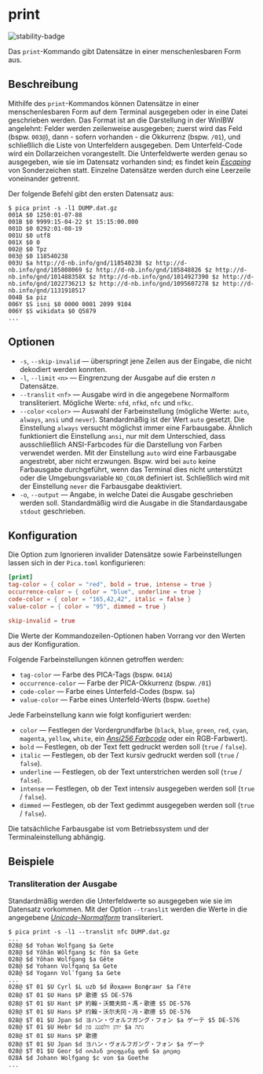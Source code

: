 # print

![stability-badge](https://img.shields.io/badge/stability-stable-green?style=flat-square)

Das `print`-Kommando gibt Datensätze in einer menschenlesbaren Form aus.


## Beschreibung

Mithilfe des `print`-Kommandos können Datensätze in einer
menschenlesbaren Form auf dem Terminal ausgegeben oder in eine Datei
geschrieben werden. Das Format ist an die Darstellung in der WinIBW
angelehnt: Felder werden zeilenweise ausgegeben; zuerst wird das Feld
(bspw. `003@`), dann - sofern vorhanden - die Okkurrenz (bspw. `/01`),
und schließlich die Liste von Unterfeldern ausgegeben. Dem
Unterfeld-Code wird ein Dollarzeichen vorangestellt. Die Unterfeldwerte
werden genau so ausgegeben, wie sie im Datensatz vorhanden sind; es
findet kein [_Escaping_] von Sonderzeichen statt. Einzelne Datensätze
werden durch eine Leerzeile voneinander getrennt.

Der folgende Befehl gibt den ersten Datensatz aus:

```console
$ pica print -s -l1 DUMP.dat.gz
001A $0 1250:01-07-88
001B $0 9999:15-04-22 $t 15:15:00.000
001D $0 0292:01-08-19
001U $0 utf8
001X $0 0
002@ $0 Tpz
003@ $0 118540238
003U $a http://d-nb.info/gnd/118540238 $z http://d-nb.info/gnd/185808069 $z http://d-nb.info/gnd/185848826 $z http://d-nb.info/gnd/101488358X $z http://d-nb.info/gnd/1014927390 $z http://d-nb.info/gnd/1022736213 $z http://d-nb.info/gnd/1095607278 $z http://d-nb.info/gnd/1131918517
004B $a piz
006Y $S isni $0 0000 0001 2099 9104
006Y $S wikidata $0 Q5879
...
```

## Optionen

* `-s`, `--skip-invalid` — überspringt jene Zeilen aus der Eingabe, die
  nicht dekodiert werden konnten.
* `-l`, `--limit` `<n>` — Eingrenzung der Ausgabe auf die ersten _n_
  Datensätze.
* `--translit` `<nf>` — Ausgabe wird in die angegebene Normalform
  transliteriert. Mögliche Werte: `nfd`, `nfkd`, `nfc` und `nfkc`.
* `--color` `<color>` — Auswahl der Farbeinstellung (mögliche Werte:
  `auto`, `always`, `ansi` und `never`). Standardmäßig ist der Wert
  `auto` gesetzt. Die Einstellung `always` versucht möglichst immer eine
  Farbausgabe. Ähnlich funktioniert die Einstellung `ansi`, nur mit dem
  Unterschied, dass ausschließlich ANSI-Farbcodes für die Darstellung
  von Farben verwendet werden. Mit der Einstellung `auto` wird eine
  Farbausgabe angestrebt, aber nicht erzwungen. Bspw. wird bei `auto`
  keine Farbausgabe durchgeführt, wenn das Terminal dies nicht
  unterstützt oder die Umgebungsvariable `NO_COLOR` definiert ist.
  Schließlich wird mit der Einstellung `never` die Farbausgabe
  deaktiviert.
* `-o`, `--output` — Angabe, in welche Datei die Ausgabe geschrieben
  werden soll. Standardmäßig wird die Ausgabe in die Standardausgabe
  `stdout` geschrieben.


## Konfiguration

<!-- TODO: Link zum allgemeinen Kapitel über die Konfigurationsdatei -->

Die Option zum Ignorieren invalider Datensätze sowie Farbeinstellungen
lassen sich in der `Pica.toml` konfigurieren:

```toml
[print]
tag-color = { color = "red", bold = true, intense = true }
occurrence-color = { color = "blue", underline = true }
code-color = { color = "165,42,42", italic = false }
value-color = { color = "95", dimmed = true }

skip-invalid = true
```

Die Werte der Kommandozeilen-Optionen haben Vorrang vor den Werten aus
der Konfiguration.

Folgende Farbeinstellungen können getroffen werden:

* `tag-color` — Farbe des PICA-Tags (bspw. `041A`)
* `occurrence-color` — Farbe der PICA-Okkurrenz (bspw. `/01`)
* `code-color` — Farbe eines Unterfeld-Codes  (bspw. `$a`)
* `value-color` — Farbe eines Unterfeld-Werts  (bspw. `Goethe`)

Jede Farbeinstellung kann wie folgt konfiguriert werden:

* `color` — Festlegen der Vordergrundfarbe (`black`, `blue`, `green`,
  `red`, `cyan`, `magenta`, `yellow`, `white`, ein [_Ansi256 Farbcode_]
  oder ein RGB-Farbwert).
* `bold` — Festlegen, ob der Text fett gedruckt werden soll (`true` /
  `false`).
* `italic` — Festlegen, ob der Text kursiv gedruckt werden soll (`true`
  / `false`).
* `underline` — Festlegen, ob der Text unterstrichen werden soll (`true`
  / `false`).
* `intense` — Festlegen, ob der Text intensiv ausgegeben werden soll
  (`true` / `false`).
* `dimmed` — Festlegen, ob der Text gedimmt ausgegeben werden soll
  (`true` / `false`).

Die tatsächliche Farbausgabe ist vom Betriebssystem und der
Terminaleinstellung abhängig.


## Beispiele

### Transliteration der Ausgabe

Standardmäßig werden die Unterfeldwerte so ausgegeben wie sie im
Datensatz vorkommen. Mit der Option `--translit` werden die Werte in die
angegebene [_Unicode-Normalform_] transliteriert.

```console
$ pica print -s -l1 --translit nfc DUMP.dat.gz
...
028@ $d Yohan Wolfgang $a Gete
028@ $d Yôhân Wôlfgang $c fôn $a Gete
028@ $d Yôhan Wolfgang $a Gête
028@ $d Yohann Volfqanq $a Gete
028@ $d Yogann Volʹfgang $a Gete
...
028@ $T 01 $U Cyrl $L uzb $d Йоҳанн Волфганг $a Гёте
028@ $T 01 $U Hans $P 歌德 $5 DE-576
028@ $T 01 $U Hant $P 約翰・沃爾夫岡・馮・歌德 $5 DE-576
028@ $T 01 $U Hans $P 约翰・沃尔夫冈・冯・歌德 $5 DE-576
028@ $T 01 $U Jpan $d ヨハン・ヴォルフガング・フォン $a ゲーテ $5 DE-576
028@ $T 01 $U Hebr $d יוהן וולפגנג פון $a גתה
028@ $T 01 $U Hans $P 歌德
028@ $T 01 $U Jpan $d ヨハン・ヴォルフガング・フォン $a ゲーテ
028@ $T 01 $U Geor $d იოჰან ვოლფგანგ ფონ $a გოეთე
028A $d Johann Wolfgang $c von $a Goethe
...
```


[_Ansi256 Farbcode_]: https://gist.github.com/fnky/458719343aabd01cfb17a3a4f7296797#256-colors
[_Escaping_]: https://de.wikipedia.org/wiki/Escape-Sequenz
[_Unicode-Normalform_]: https://de.wikipedia.org/wiki/Normalisierung_(Unicode)
